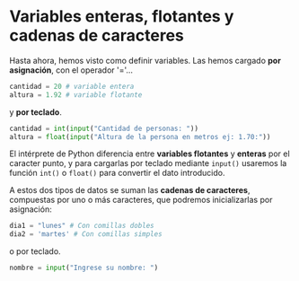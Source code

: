 # Variables enteras, flotantes y cadenas de caracteres

Hasta ahora, hemos visto como definir variables. Las hemos cargado **por asignación**, con el operador '='...

```python
cantidad = 20 # variable entera
altura = 1.92 # variable flotante
```

y **por teclado**.

```python
cantidad = int(input("Cantidad de personas: "))
altura = float(input("Altura de la persona en metros ej: 1.70:"))
```

El intérprete de Python diferencia entre **variables flotantes** y **enteras** por el caracter punto, y para cargarlas por teclado mediante `input()` usaremos la función `int()` o `float()` para convertir el dato introducido.

A estos dos tipos de datos se suman las **cadenas de caracteres**, compuestas por uno o más caracteres, que podremos inicializarlas por asignación:

```python
dia1 = "lunes" # Con comillas dobles
dia2 = 'martes' # Con comillas simples
```
o por teclado.

```python
nombre = input("Ingrese su nombre: ")
```
